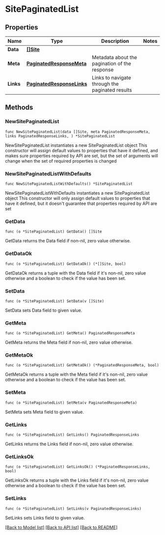 # SitePaginatedList

## Properties

Name | Type | Description | Notes
------------ | ------------- | ------------- | -------------
**Data** | [**[]Site**](Site.md) |  | 
**Meta** | [**PaginatedResponseMeta**](PaginatedResponseMeta.md) | Metadata about the pagination of the response | 
**Links** | [**PaginatedResponseLinks**](PaginatedResponseLinks.md) | Links to navigate through the paginated results | 

## Methods

### NewSitePaginatedList

`func NewSitePaginatedList(data []Site, meta PaginatedResponseMeta, links PaginatedResponseLinks, ) *SitePaginatedList`

NewSitePaginatedList instantiates a new SitePaginatedList object
This constructor will assign default values to properties that have it defined,
and makes sure properties required by API are set, but the set of arguments
will change when the set of required properties is changed

### NewSitePaginatedListWithDefaults

`func NewSitePaginatedListWithDefaults() *SitePaginatedList`

NewSitePaginatedListWithDefaults instantiates a new SitePaginatedList object
This constructor will only assign default values to properties that have it defined,
but it doesn't guarantee that properties required by API are set

### GetData

`func (o *SitePaginatedList) GetData() []Site`

GetData returns the Data field if non-nil, zero value otherwise.

### GetDataOk

`func (o *SitePaginatedList) GetDataOk() (*[]Site, bool)`

GetDataOk returns a tuple with the Data field if it's non-nil, zero value otherwise
and a boolean to check if the value has been set.

### SetData

`func (o *SitePaginatedList) SetData(v []Site)`

SetData sets Data field to given value.


### GetMeta

`func (o *SitePaginatedList) GetMeta() PaginatedResponseMeta`

GetMeta returns the Meta field if non-nil, zero value otherwise.

### GetMetaOk

`func (o *SitePaginatedList) GetMetaOk() (*PaginatedResponseMeta, bool)`

GetMetaOk returns a tuple with the Meta field if it's non-nil, zero value otherwise
and a boolean to check if the value has been set.

### SetMeta

`func (o *SitePaginatedList) SetMeta(v PaginatedResponseMeta)`

SetMeta sets Meta field to given value.


### GetLinks

`func (o *SitePaginatedList) GetLinks() PaginatedResponseLinks`

GetLinks returns the Links field if non-nil, zero value otherwise.

### GetLinksOk

`func (o *SitePaginatedList) GetLinksOk() (*PaginatedResponseLinks, bool)`

GetLinksOk returns a tuple with the Links field if it's non-nil, zero value otherwise
and a boolean to check if the value has been set.

### SetLinks

`func (o *SitePaginatedList) SetLinks(v PaginatedResponseLinks)`

SetLinks sets Links field to given value.



[[Back to Model list]](../README.md#documentation-for-models) [[Back to API list]](../README.md#documentation-for-api-endpoints) [[Back to README]](../README.md)


